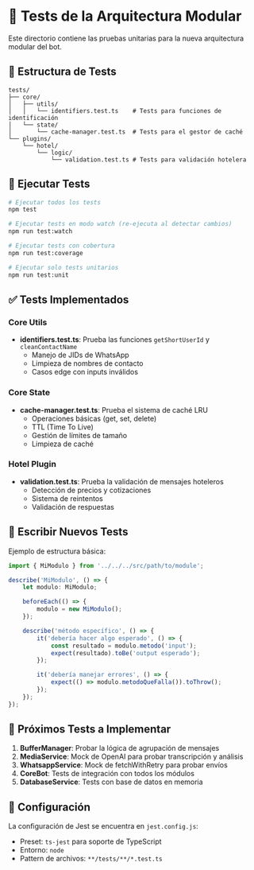 # 🧪 Tests de la Arquitectura Modular

Este directorio contiene las pruebas unitarias para la nueva arquitectura modular del bot.

## 📁 Estructura de Tests

```
tests/
├── core/
│   ├── utils/
│   │   └── identifiers.test.ts    # Tests para funciones de identificación
│   └── state/
│       └── cache-manager.test.ts  # Tests para el gestor de caché
└── plugins/
    └── hotel/
        └── logic/
            └── validation.test.ts # Tests para validación hotelera
```

## 🚀 Ejecutar Tests

```bash
# Ejecutar todos los tests
npm test

# Ejecutar tests en modo watch (re-ejecuta al detectar cambios)
npm run test:watch

# Ejecutar tests con cobertura
npm run test:coverage

# Ejecutar solo tests unitarios
npm run test:unit
```

## ✅ Tests Implementados

### Core Utils
- **identifiers.test.ts**: Prueba las funciones `getShortUserId` y `cleanContactName`
  - Manejo de JIDs de WhatsApp
  - Limpieza de nombres de contacto
  - Casos edge con inputs inválidos

### Core State
- **cache-manager.test.ts**: Prueba el sistema de caché LRU
  - Operaciones básicas (get, set, delete)
  - TTL (Time To Live)
  - Gestión de límites de tamaño
  - Limpieza de caché

### Hotel Plugin
- **validation.test.ts**: Prueba la validación de mensajes hoteleros
  - Detección de precios y cotizaciones
  - Sistema de reintentos
  - Validación de respuestas

## 📝 Escribir Nuevos Tests

Ejemplo de estructura básica:

```typescript
import { MiModulo } from '../../../src/path/to/module';

describe('MiModulo', () => {
    let modulo: MiModulo;

    beforeEach(() => {
        modulo = new MiModulo();
    });

    describe('método específico', () => {
        it('debería hacer algo esperado', () => {
            const resultado = modulo.metodo('input');
            expect(resultado).toBe('output esperado');
        });

        it('debería manejar errores', () => {
            expect(() => modulo.metodoQueFalla()).toThrow();
        });
    });
});
```

## 🎯 Próximos Tests a Implementar

1. **BufferManager**: Probar la lógica de agrupación de mensajes
2. **MediaService**: Mock de OpenAI para probar transcripción y análisis
3. **WhatsappService**: Mock de fetchWithRetry para probar envíos
4. **CoreBot**: Tests de integración con todos los módulos
5. **DatabaseService**: Tests con base de datos en memoria

## 🔧 Configuración

La configuración de Jest se encuentra en `jest.config.js`:
- Preset: `ts-jest` para soporte de TypeScript
- Entorno: `node`
- Pattern de archivos: `**/tests/**/*.test.ts`
